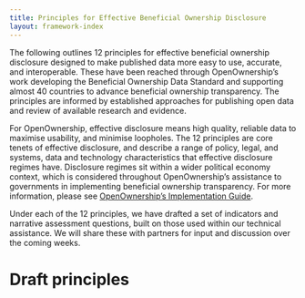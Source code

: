 ```yaml
---
title: Principles for Effective Beneficial Ownership Disclosure
layout: framework-index
---
```


The following outlines 12 principles for effective beneficial ownership disclosure designed to  make published data more easy to use, accurate, and interoperable. These have been reached through OpenOwnership’s work developing the Beneficial Ownership Data Standard and supporting almost 40 countries to advance beneficial ownership transparency. The principles are informed by established approaches for publishing open data and review of available research and evidence. 

For OpenOwnership, effective disclosure means high quality, reliable data to maximise usability, and minimise loopholes. The 12 principles are core tenets of effective disclosure, and describe a range of policy, legal, and systems, data and technology characteristics that effective disclosure regimes have. Disclosure regimes sit within a wider political economy context, which is considered throughout OpenOwnership’s assistance to governments in implementing beneficial ownership transparency. For more information, please see [OpenOwnership’s Implementation Guide](/guide/).

Under each of the 12 principles, we have drafted a set of indicators and narrative assessment questions, built on those used within our technical assistance. We will share these with partners for input and discussion over the coming weeks.


# Draft principles